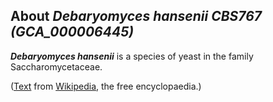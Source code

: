 About *Debaryomyces hansenii CBS767 (GCA\_000006445)* 
-----------------------------------------------------



***Debaryomyces hansenii*** is a species of yeast in the family
Saccharomycetaceae.

([Text](http://en.wikipedia.org/wiki/Debaryomyces_hansenii) from
[Wikipedia](http://en.wikipedia.org/), the free encyclopaedia.)

